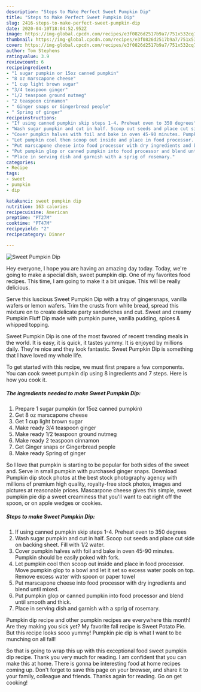 ```yaml
---
description: "Steps to Make Perfect Sweet Pumpkin Dip"
title: "Steps to Make Perfect Sweet Pumpkin Dip"
slug: 2416-steps-to-make-perfect-sweet-pumpkin-dip
date: 2020-04-10T18:04:52.952Z
image: https://img-global.cpcdn.com/recipes/e3f0826d2517b9a7/751x532cq70/sweet-pumpkin-dip-recipe-main-photo.jpg
thumbnail: https://img-global.cpcdn.com/recipes/e3f0826d2517b9a7/751x532cq70/sweet-pumpkin-dip-recipe-main-photo.jpg
cover: https://img-global.cpcdn.com/recipes/e3f0826d2517b9a7/751x532cq70/sweet-pumpkin-dip-recipe-main-photo.jpg
author: Tom Stephens
ratingvalue: 3.9
reviewcount: 6
recipeingredient:
- "1 sugar pumpkin or 15oz canned pumpkin"
- "8 oz marscapone cheese"
- "1 cup light brown sugar"
- "3/4 teaspoon ginger"
- "1/2 teaspoon ground nutmeg"
- "2 teaspoon cinnamon"
- " Ginger snaps or Gingerbread people"
- " Spring of ginger"
recipeinstructions:
- "If using canned pumpkin skip steps 1-4. Preheat oven to 350 degrees"
- "Wash sugar pumpkin and cut in half. Scoop out seeds and place cut side on backing sheet. Fill with 1/2 water."
- "Cover pumpkin halves with foil and bake in oven 45-90 minutes. Pumpkin should be easily poked with fork."
- "Let pumpkin cool then scoop out inside and place in food processor. Move pumpkin glop to a bowl and let it set so excess water pools on top. Remove excess water with spoon or paper towel"
- "Put marscapone cheese into food processor with dry ingredients and blend until mixed."
- "Put pumpkin glop or canned pumpkin into food processor and blend until smooth and thick."
- "Place in serving dish and garnish with a sprig of rosemary."
categories:
- Recipe
tags:
- sweet
- pumpkin
- dip

katakunci: sweet pumpkin dip 
nutrition: 163 calories
recipecuisine: American
preptime: "PT27M"
cooktime: "PT47M"
recipeyield: "2"
recipecategory: Dinner

---
```



![Sweet Pumpkin Dip](https://img-global.cpcdn.com/recipes/e3f0826d2517b9a7/751x532cq70/sweet-pumpkin-dip-recipe-main-photo.jpg)

Hey everyone, I hope you are having an amazing day today. Today, we're going to make a special dish, sweet pumpkin dip. One of my favorites food recipes. This time, I am going to make it a bit unique. This will be really delicious.

Serve this luscious Sweet Pumpkin Dip with a tray of gingersnaps, vanilla wafers or lemon wafers. Trim the crusts from white bread, spread this mixture on to create delicate party sandwiches and cut. Sweet and creamy Pumpkin Fluff Dip made with pumpkin puree, vanilla pudding, spices &amp; whipped topping.

Sweet Pumpkin Dip is one of the most favored of recent trending meals in the world. It is easy, it is quick, it tastes yummy. It is enjoyed by millions daily. They're nice and they look fantastic. Sweet Pumpkin Dip is something that I have loved my whole life.


To get started with this recipe, we must first prepare a few components. You can cook sweet pumpkin dip using 8 ingredients and 7 steps. Here is how you cook it.

<!--inarticleads1-->

##### The ingredients needed to make Sweet Pumpkin Dip:

1. Prepare 1 sugar pumpkin (or 15oz canned pumpkin)
1. Get 8 oz marscapone cheese
1. Get 1 cup light brown sugar
1. Make ready 3/4 teaspoon ginger
1. Make ready 1/2 teaspoon ground nutmeg
1. Make ready 2 teaspoon cinnamon
1. Get  Ginger snaps or Gingerbread people
1. Make ready  Spring of ginger


So I love that pumpkin is starting to be popular for both sides of the sweet and. Serve in small pumpkin with purchased ginger snaps. Download Pumpkin dip stock photos at the best stock photography agency with millions of premium high quality, royalty-free stock photos, images and pictures at reasonable prices. Mascarpone cheese gives this simple, sweet pumpkin pie dip a sweet creaminess that you&#39;ll want to eat right off the spoon, or on apple wedges or cookies. 

<!--inarticleads2-->

##### Steps to make Sweet Pumpkin Dip:

1. If using canned pumpkin skip steps 1-4. Preheat oven to 350 degrees
1. Wash sugar pumpkin and cut in half. Scoop out seeds and place cut side on backing sheet. Fill with 1/2 water.
1. Cover pumpkin halves with foil and bake in oven 45-90 minutes. Pumpkin should be easily poked with fork.
1. Let pumpkin cool then scoop out inside and place in food processor. Move pumpkin glop to a bowl and let it set so excess water pools on top. Remove excess water with spoon or paper towel
1. Put marscapone cheese into food processor with dry ingredients and blend until mixed.
1. Put pumpkin glop or canned pumpkin into food processor and blend until smooth and thick.
1. Place in serving dish and garnish with a sprig of rosemary.


Pumpkin dip recipe and other pumpkin recipes are everywhere this month! Are they making you sick yet? My favorite fall recipe is Sweet Potato Pie. But this recipe looks sooo yummy! Pumpkin pie dip is what I want to be munching on all fall! 

So that is going to wrap this up with this exceptional food sweet pumpkin dip recipe. Thank you very much for reading. I am confident that you can make this at home. There is gonna be interesting food at home recipes coming up. Don't forget to save this page on your browser, and share it to your family, colleague and friends. Thanks again for reading. Go on get cooking!
